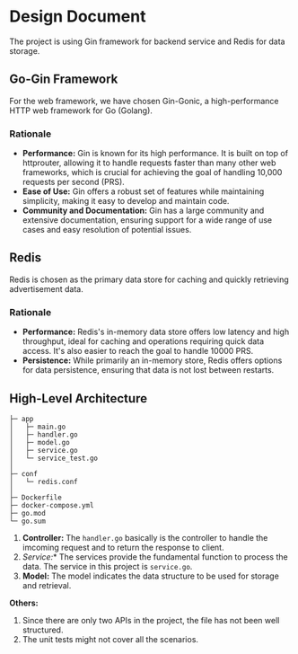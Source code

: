 # Design Document
The project is using Gin framework for backend service and Redis for data storage.
## Go-Gin Framework
For the web framework, we have chosen Gin-Gonic, a high-performance HTTP web framework for Go (Golang).

### Rationale
- **Performance:** Gin is known for its high performance. It is built on top of httprouter, allowing it to handle requests faster than many other web frameworks, which is crucial for achieving the goal of handling 10,000 requests per second (PRS).
- **Ease of Use:** Gin offers a robust set of features while maintaining simplicity, making it easy to develop and maintain code.
- **Community and Documentation:** Gin has a large community and extensive documentation, ensuring support for a wide range of use cases and easy resolution of potential issues.

## Redis
Redis is chosen as the primary data store for caching and quickly retrieving advertisement data.

### Rationale
- **Performance:** Redis's in-memory data store offers low latency and high throughput, ideal for caching and operations requiring quick data access. It's also easier to reach the goal to handle 10000 PRS.
- **Persistence:** While primarily an in-memory store, Redis offers options for data persistence, ensuring that data is not lost between restarts.

## High-Level Architecture
```
├─ app
│   ├─ main.go
│   ├─ handler.go
│   ├─ model.go
│   ├─ service.go
│   └─ service_test.go
│
├─ conf
│   └─ redis.conf
│
├─ Dockerfile
├─ docker-compose.yml
├─ go.mod
└─ go.sum
```
1. **Controller:** The `handler.go` basically is the controller to handle the imcoming request and to return the response to client.
2. **Service*:** The services provide the fundamental function to process the data. The service in this project is `service.go`.
3. **Model:** The model indicates the data structure to be used for storage and retrieval.

**Others:**  
1. Since there are only two APIs in the project, the file has not been well structured.
2. The unit tests might not cover all the scenarios.
